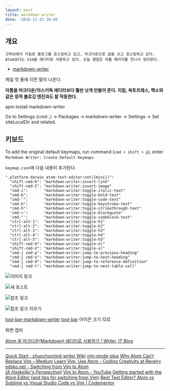 ```yaml
---
layout: post
title: markdown writer
date: '2016-12-23 18:49'
---
```


## 개요

    깃허브에서 지킬로 블로그를 호스팅하고 있고, 마크다운으로 글을 쓰고 포스팅하고 있다. Atom보다는 Vim을 에디터로 사용하고 있다. 오늘 괜찮은 아톰 패키지를 만나서 정리한다.

* [markdown-writer](https://atom.io/packages/markdown-writer)

제일 첫 줄에 이런 말이 나온다.

**아톰을 마크다운/아스키독 에디터보다 훨씬 낫게 만들어 준다. 지킬, 옥토프레스, 헥소와 같은 정적 블로깅 엔진과도 잘 작동한다.**

apm install markdown-writer

Go to Settings (cmd-,) -> Packages -> markdown-writer -> Settings -> Set siteLocalDir and related.

## 키보드

To add the original default keymaps, run command (`cmd + shift + p`), enter `Markdown Writer: Create Default Keymaps`.

`keymap.cson`에 다음 내용이 추가된다.

```
".platform-darwin atom-text-editor:not([mini])":
  "shift-cmd-K": "markdown-writer:insert-link"
  "shift-cmd-I": "markdown-writer:insert-image"
  "cmd-i":       "markdown-writer:toggle-italic-text"
  "cmd-b":       "markdown-writer:toggle-bold-text"
  "cmd-'":       "markdown-writer:toggle-code-text"
  "cmd-k":       "markdown-writer:toggle-keystroke-text"
  "cmd-h":       "markdown-writer:toggle-strikethrough-text"
  'cmd->':       "markdown-writer:toggle-blockquote"
  'cmd-"':       "markdown-writer:toggle-codeblock-text"
  "ctrl-alt-1":  "markdown-writer:toggle-h1"
  "ctrl-alt-2":  "markdown-writer:toggle-h2"
  "ctrl-alt-3":  "markdown-writer:toggle-h3"
  "ctrl-alt-4":  "markdown-writer:toggle-h4"
  "ctrl-alt-5":  "markdown-writer:toggle-h5"
  "shift-cmd-O": "markdown-writer:toggle-ol"
  "shift-cmd-U": "markdown-writer:toggle-ul"
  "cmd-j cmd-p": "markdown-writer:jump-to-previous-heading"
  "cmd-j cmd-n": "markdown-writer:jump-to-next-heading"
  "cmd-j cmd-d": "markdown-writer:jump-to-reference-definition"
  "cmd-j cmd-t": "markdown-writer:jump-to-next-table-cell"
```

![이미지 링크](https://i.github-camo.com/216ebba971ab38d17d6eabdaf236d042a55b35b8/687474703a2f2f692e696d6775722e636f6d2f7339656b4d6e732e676966)

![새 포스트](http://i.imgur.com/BwntxhB.gif)

![참조 링크](http://i.imgur.com/L67TqyF.gif)

![참조 링크 지우기](http://i.imgur.com/TglzeJV.gif)

[tool-bar-markdown-writer](https://atom.io/packages/tool-bar-markdown-writer) [tool-bar](https://atom.io/packages/tool-bar) 아이콘 크기 12로

화면 캡처


[Atom 을 마크다운(Markdown) 에디터로 사용하기 | Writer, IT Blog](http://futurecreator.github.io/2016/06/14/atom-as-markdown-editor/)

---


[Quick Start · zhuochun/md-writer Wiki](https://github.com/zhuochun/md-writer/wiki/Quick-Start)
[vim-mode-plus](https://atom.io/packages/vim-mode-plus)
[Why Atom Can’t Replace Vim – Medium](https://medium.com/@mkozlows/why-atom-cant-replace-vim-433852f4b4d1#.jek1sufh1)
[Learn Vim, Use Atom - Coding Creativity at Revelry](http://revelry.co/learn-vim-use-atom/)
[edsko.net - Switching from Vim to Atom<br><i>(A Haskeller's Perspective)</i>](http://www.edsko.net/2015/03/07/vim-to-atom/)
[Vim to Atom - YouTube](https://www.youtube.com/watch?v=hCml8r_odN4)
[Getting started with the Atom Editor (and tips for switching from Vim)](http://blog.blakesimpson.co.uk/read/84-getting-started-with-the-atom-editor-and-tips-for-switching-from-vim-)
[Best Text Editor? Atom vs Sublime vs Visual Studio Code vs Vim | Codementor](https://www.codementor.io/mattgoldspink/tutorials/best-text-editor-atom-sublime-vim-visual-studio-code-du10872i7)
